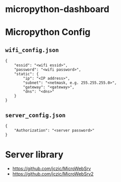 # micropython-dashboard

# Micropython Config
## `wifi_config.json`
```
{
    "essid": "<wifi essid>",
    "password": "<wifi password>",
    "static": {
        "ip": "<IP address>",
        "subnet": "<netmask, e.g. 255.255.255.0>",
        "gateway": "<gateway>",
        "dns": "<dns>"
    }
}
```

## `server_config.json`
```
{
    "Authorization": "<server password>"
}
```

# Server library
- https://github.com/jczic/MicroWebSrv
- https://github.com/jczic/MicroWebSrv2
